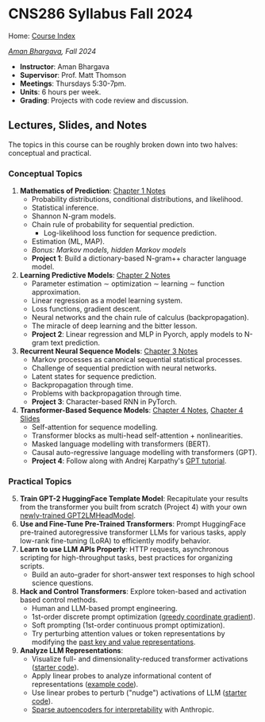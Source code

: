 # CNS286 Syllabus Fall 2024 

Home: [Course Index](https://lancelot.languagegame.io/cns286/index.html)

_[Aman Bhargava](https://aman-bhargava.com/), Fall 2024_

 - **Instructor**: Aman Bhargava
 - **Supervisor**: Prof. Matt Thomson
 - **Meetings**: Thursdays 5:30-7pm.
 - **Units**: 6 hours per week.
 - **Grading**: Projects with code review and discussion. 

## Lectures, Slides, and Notes

The topics in this course can be roughly broken down into two halves: conceptual and practical. 


### Conceptual Topics

 1. **Mathematics of Prediction**: [Chapter 1 Notes](ch01.html)
 	 - Probability distributions, conditional distributions, and likelihood. 
	 - Statistical inference.
	 - Shannon N-gram models. 
	 - Chain rule of probability for sequential prediction. 
		 - Log-likelihood loss function for sequence prediction. 
	 - Estimation (ML, MAP).
	 - _Bonus: Markov models, hidden Markov models_
	 - **Project 1**: Build a dictionary-based N-gram++ character language model. 
 2. **Learning Predictive Models**: [Chapter 2 Notes](ch02.html)
 	 - Parameter estimation $\sim$ optimization $\sim$ learning $\sim$ function approximation. 
	 - Linear regression as a model learning system. 
	 - Loss functions, gradient descent. 
	 - Neural networks and the chain rule of calculus (backpropagation).
	 - The miracle of deep learning and the bitter lesson. 
	 - **Project 2**: Linear regression and MLP in Pyorch, apply models to N-gram text prediction. 
 3. **Recurrent Neural Sequence Models**: [Chapter 3 Notes](ch03.html)
 	 - Markov processes as canonical sequential statistical processes. 
 	 - Challenge of sequential prediction with neural networks. 
	 - Latent states for sequence prediction. 
	 - Backpropagation through time. 
	 - Problems with backpropagation through time. 
	 - **Project 3**: Character-based RNN in PyTorch.
 4. **Transformer-Based Sequence Models**: [Chapter 4 Notes](ch04.html), [Chapter 4 Slides](slides/intro_to_llms.pdf)
 	 - Self-attention for sequence modelling. 
	 - Transformer blocks as multi-head self-attention + nonlinearities. 
	 - Masked language modelling with transformers (BERT).
	 - Causal auto-regressive language modelling with transformers (GPT). 
 	 - **Project 4**: Follow along with Andrej Karpathy's [GPT tutorial](https://youtu.be/kCc8FmEb1nY?si=k4UW-QmI4bM5r3ky). 


### Practical Topics

 5. **Train GPT-2 HuggingFace Template Model**: Recapitulate your results from the transformer you built from scratch (Project 4) with your own [newly-trained GPT2LMHeadModel](https://github.com/huggingface/transformers/blob/v4.45.2/src/transformers/models/gpt2/modeling_gpt2.py#L1179). 
 6. **Use and Fine-Tune Pre-Trained Transformers**: Prompt HuggingFace pre-trained autoregressive transformer LLMs for various tasks, apply low-rank fine-tuning (LoRA) to efficiently modify behavior. 
 7. **Learn to use LLM APIs Properly**: HTTP requests, asynchronous scripting for high-throughput tasks, best practices for organizing scripts.
 	 - Build an auto-grader for short-answer text responses to high school science questions. 
 8. **Hack and Control Transformers**: Explore token-based and activation based control methods. 
 	 - Human and LLM-based prompt engineering. 
	 - 1st-order discrete prompt optimization ([greedy coordinate gradient](https://github.com/amanb2000/Magic_Words)).
	 - Soft prompting (1st-order continuous prompt optimization).
	 - Try perturbing attention values or token representations by modifying the [past key and value representations](https://github.com/huggingface/transformers/blob/69b5ccb8878b58372ea326d17d9490d67ccf23a7/src/transformers/models/gpt2/modeling_gpt2.py#L725). 
 9. **Analyze LLM Representations**: 
 	 - Visualize full- and dimensionality-reduced transformer activations ([starter code](https://colab.research.google.com/drive/1NQseiwja2wTP4dpN4i8g1LxRo4_af3i4?usp=sharing)).
	 - Apply linear probes to analyze informational content of representations ([example code](https://github.com/amanb2000/Emo_LLM/blob/main/notebooks/GPT2_Adjective_Representation_PCA.ipynb)). 
	 - Use linear probes to perturb ("nudge") activations of LLM ([starter code](https://github.com/amanb2000/Emo_LLM/blob/main/notebooks/Nudge_Intrinsic_Geometry.ipynb)).
	 - [Sparse autoencoders for interpretability](https://colab.research.google.com/drive/1DeagoR31QM9qFsMkVMgEuJPst9OwsGv4) with Anthropic.


